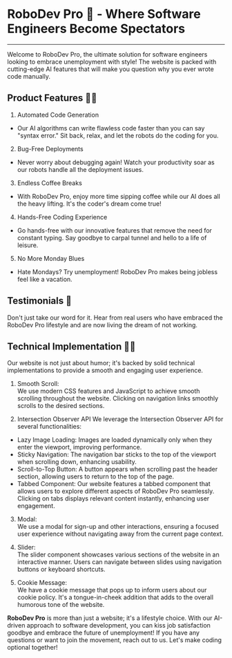 # RoboDev Pro 🤖 - Where Software Engineers Become Spectators

<hr>

Welcome to RoboDev Pro, the ultimate solution for software engineers looking to embrace unemployment with style!
The website is packed with cutting-edge AI features that will make you question why you ever wrote code manually.

## Product Features 💸🤖

1. Automated Code Generation

- Our AI algorithms can write flawless code faster than you can say "syntax error." Sit back, relax, and let the robots do the coding for you.

2. Bug-Free Deployments

- Never worry about debugging again! Watch your productivity soar as our robots handle all the deployment issues.

3. Endless Coffee Breaks

- With RoboDev Pro, enjoy more time sipping coffee while our AI does all the heavy lifting. It's the coder's dream come true!

4. Hands-Free Coding Experience

- Go hands-free with our innovative features that remove the need for constant typing. Say goodbye to carpal tunnel and hello to a life of leisure.

5. No More Monday Blues

- Hate Mondays? Try unemployment! RoboDev Pro makes being jobless feel like a vacation.

## Testimonials 🙌

Don't just take our word for it. Hear from real users who have embraced the RoboDev Pro lifestyle and are now living the dream of not working.

## Technical Implementation 🧑‍💻

Our website is not just about humor; it's backed by solid technical implementations to provide a smooth and engaging user experience.

1. Smooth Scroll:<br>
   We use modern CSS features and JavaScript to achieve smooth scrolling throughout the website. Clicking on navigation links smoothly scrolls to the desired sections.

2. Intersection Observer API
   We leverage the Intersection Observer API for several functionalities:

- Lazy Image Loading: Images are loaded dynamically only when they enter the viewport, improving performance.
- Sticky Navigation: The navigation bar sticks to the top of the viewport when scrolling down, enhancing usability.
- Scroll-to-Top Button: A button appears when scrolling past the header section, allowing users to return to the top of the page.
- Tabbed Component: Our website features a tabbed component that allows users to explore different aspects of RoboDev Pro seamlessly. Clicking on tabs displays relevant content instantly, enhancing user engagement.

3. Modal:<br>
   We use a modal for sign-up and other interactions, ensuring a focused user experience without navigating away from the current page context.

4. Slider:<br>
   The slider component showcases various sections of the website in an interactive manner. Users can navigate between slides using navigation buttons or keyboard shortcuts.

5. Cookie Message:<br>
   We have a cookie message that pops up to inform users about our cookie policy. It's a tongue-in-cheek addition that adds to the overall humorous tone of the website.

**RoboDev Pro** is more than just a website; it's a lifestyle choice. With our AI-driven approach to software development, you can kiss job satisfaction goodbye and embrace the future of unemployment!
If you have any questions or want to join the movement, reach out to us. Let's make coding optional together!
